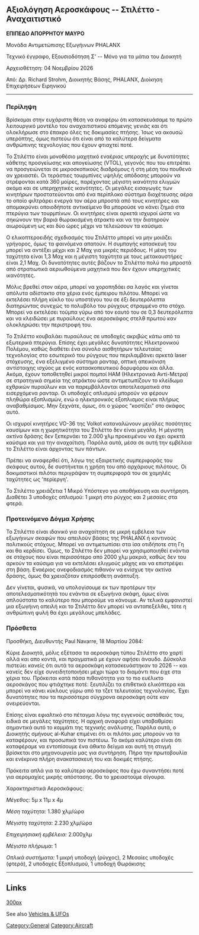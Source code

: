 ## Αξιολόγηση Αεροσκάφους -- Στιλέττο - Αναχαιτιστικό

**ΕΠΙΠΕΔΟ ΑΠΟΡΡΗΤΟΥ ΜΑΥΡΟ**

Μονάδα Αντιμετώπισης Εξωγήινων PHALANX

Τεχνικό έγγραφο, Εξουσιοδότηση Σ' -- Μόνο για τα μάτια του Διοικητή

Αρχειοθέτηση: 04 Νοεμβρίου 2026

Από: Δρ. Richard Strohm, Διοικητής Βάσης, PHALANX, Διοίκηση Επιχειρήσεων
Ειρηνικού

------------------------------------------------------------------------

### Περίληψη

Βρίσκομαι στην ευχάριστη θέση να αναφέρω ότι κατασκευάσαμε το πρώτο
λειτουργικό μοντέλο του αναχαιτιστικού επόμενης γενιάς και ότι
ολοκλήρωσε στο έπακρο όλες τις δοκιμασίες πτήσης. Ίσως να ακουσώ
υπερόπτης, όμως πιστεύω ότι είναι από τα καλύτερα δείγματα ανθρώπινης
τεχνολογίας που έχουν φτιαχτεί ποτέ.

Το Στιλέττο είναι μονοθέσιο μαχητικό εναέριας υπεροχής με δυνατότητες
κάθετης προσγείωσης και απογείωσης (VTOL), γεγονός που του επιτρέπει να
προσγειώνεται σε μικροσκοπικούς διαδρόμους ή στη μέση του πουθενά αν
χρειαστέι. Οι τεράστιες τουρμπίνες υψηλής απόδοσης μπορούν να στρέφονται
κατά 360 μοίρες, παρέχοντας μέγιστη ικανότητα ελιγμών ακόμα και σε
υπερηχητικές ικανότητες. Οι μεγάλες εισαγωγές των κινητήρων
προστατεύονται από ένα περίπλοκο σύστημα διοχέτευσης αέρα το οποίο
φιλτράρει ενεργά τον αέρα μπροστά από τους κινητήρες και απομακρύνει
οποιοδήποτε αντικείμενο θα μπορούσε να κάνει ζημιά στα πτερύγια των
τουρμπίνων. Οι κινητήρες είναι αρκετά ισχυροί ώστε να σηκώνουν την βαριά
θωρακισμένη άτρακτο και να την διατηρούν αιωρούμενη ως και δύο ώρες
μέχρι να τελειώσουν τα καύσιμα.

Ο ελικοπτεροειδής σχεδιασμός του Στιλέττο μπορεί να μην μοιάζει
γρήγορος, όμως τα φαινόμενα απατούν. Η συμπαγής κατασκευή του μπορεί να
αντέξει μέχρι και 2 Μαχ για μικρές περιόδους. Η μέση του ταχύτητα είναι
1,3 Μαχ και η μέγιστη ταχύτητα με τους μετακαυστήρες είναι 2,1 Μαχ. Οι
δυνατότητες αυτές βάζουν το Στιλέττο πολύ πιο μπροστά από στρατιωτικά
αεριωθούμενα μαχητικά που δεν έχουν υπερηχιτικές ικανότητες.

Μόλις βρεθεί στον αέρα, μπορεί να χοροπηδάει σα λαγός και γίνεται
απόλυτα αδίστακτο στα χέρια ενός έμπειρου πιλότου. Μπορεί να εκτελέσει
πλήρη κύκλο του υποστέγου του σε έξι δευτερόλεπτα διατηρώντας συνεχώς το
πολυβόλο του ρύγχους στραμμένο στο στόχο. Μπορεί να εκτελέσει τούμπα
γύρω από τον εαυτό του σε 0,3 δευτερόλεπτα και να κλειδώσει με πυραύλους
ένα αεροσκάφος στελθ πρωτού καν ολοκληρώσει την περιστροφή του.

Το Στιλέττο κουβαλάει πυραύλους σε υποδοχές ακριβώς κάτω από τα
εξωτερικά πτερύγια. Επίσης έχει μεγάλες δυνατότητες Ηλεκτρονικού
Πολέμου, καθώς διαθέτει ένα σύνολο αισθητήρων τελευταίας τεχνολογίας στο
εσωτερικό του ρύγχους που περιλαμβάνει αρκετά laser στόχευσης, ένα
εξελιγμένο σύστημα ρανταρ, οπτική απεικόνιση αντίστοιχης ισχύος με ενός
κατασκοπευτικού δορυφόρου και άλλα. Ακόμα, έχουν τοποθετηθεί μικροί
πομποί ΗΑΜ (Ηλεκτρονικά Αντί-Μετρα) σε στρατηγικά σημεία της ατράκτου
ώστε αντιμετωπίζουν το κλείδωμα εχθρικών πυραύλων και να παρεμβάλλονται
αποτελεσματικά στα εισερχόμενα ρανταρ. Οι υποδοχές οπλισμού μπορούν να
φέρουν πληθώρα εξοπλισμών, ενώ ο ηλεκτρονικός εξοπλισμος είναι πλήρως
αναβαθμίσιμος. Μην ξεχνάτε, όμως, ότι ο χώρος "κοστίζει" στο σκάφος
αυτό.

Οι ισχυροί κινητήρες VO-36 της Volkot καταναλώνουν μεγάλες ποσότητες
καυσίμων και η χωρητικότητα του Στιλέττο δεν είναι μεγάλη. Η μέγιστη
ακτίνα δράσης δεν ξεπερνάει τα 2.000 χλμ προκειμένου να έχει αρκετά
καύσιμα και για την αναχαίτιση. Παρόλα αυτά, μέσα σε αυτή την εμβέλεια
το Στιλέττο είναι άρχοντας των πάντων.

Πρέπει να αναφερθεί ότι, λόγω της εξαιρετικής συμπεριφοράς του σκάφους
αυτού, δε συστήνεται η χρήση του από αρχάριους πιλότους. Οι δοκιμαστικοί
πιλότοι περιγράψαν τη συμπεριφορά του σε χαμηλές ταχύτητες ως
'περίεργη'.

Το Στιλέττο χρειάζετια 1 Μικρό Υπόστεγο για αποθήκευση και συντήρηση.
Διαθέτει 3 υποδοχές οπλισμού: 1 μικρή στο ρύγχος και 2 μεσαίες στα
φτερά.

### Προτεινόμενο Δόγμα Χρήσης

Το Στιλέττο είναι ιδανικό για αναχαίτηση σε μικρή εμβέλεια των εξωγήινων
σκαφών που απειλούν βάσεις της PHALANX ή κοντινούς πολιτικούς στόχους.
Μπορεί να αντιμετωπίσει στα ίσα οτιδήποτε στη Γη και θα κερδίσει. Όμως,
το Στιλέττο δεν μπορεί να χρησιμοποιηθεί ενάντια σε στόχους που είναι
περισσότερο από 2000 χλμ μακριά, καθώς δεν του αρκούν τα καύσιμα για να
εκτελέσει ελιγμούς μάχης και να επιστρέψει στη βάση. Εναέριος
ανεφοδιασμός πιθανόν να ενίσχυε την ακτίνα δράσης, όμως θα χρειαζόταν
επιπρόσθετη ανάπτυξη.

Δεν γίνεται, φυσικά, να υπολογίσουμε εκ των προτέρων την
αποτελεσματικότητά του ενάντια σε εξωγήινα σκάφη, όμως είναι απλούστατα
το καλύτερο που μπορούμε να κάνουμε. Αν τελικά εμφανιστεί μια εξωγήινη
απειλή και το Στιλέττο δεν μπορεί να ανταπεξέλθει, τότε η ανθρώπινη φυλή
θα έχει μεγάλους μπελάδες.

### Πρόσθετα

Προσθήκη, Διευθυντής Paul Navarre, 18 Μαρτίου 2084:

Κύριε Διοικητά, μόλις εξέτασα τα αεροσκάφη τύπου Στιλέττο στο χαρτί αλλά
και απο κοντά, και πραγματικά με έχουν αφήσει άναυδο. Δϋσκολα πιστεύει
κανείς ότι αυτά τα αεροσκάφη κατασκευάστηκαν το 2026 -- και κανείς δεν
είχε συνειδητοποιήσει μέχρι τώρα το διαμάντι που έιχε στα χέρια του.
Πρόκειται κατά πάσα πιθανότητα για το πιο ευέλικτο αεροσκάγος που
φτιάχτηκε ποτέ: ξευτιλίζει τα επιθετικά ελικόπτερα και μπορεί να κάνει
κύκλους γύρω από τα τζετ τελευταίας τεχνολογίας. Έχει δυνατότητες που τα
περισσότερα σύγχρονα αεροσκάφη ούτε καν ονειρεύονται.

Επίσης είναι εφιαλτικό στο πέταγμα λόγω της εγγενούς αστάθειάς του,
ειδικά σε μεγάλες ταχύτητες. Η αρχική αναφορά είχει υποβαθμίσει
σημαντικά αυτό το κομμάτι της τεχνικής ανάλυσης. Παρόλα αυτά, ο
Διοικητής σμήνους al-Kuhar επιμένει ότι οι πιλότοι μας μπορούν να τα
καταφέρουν, και προσωπικά τον πιστέυω. Το ακόμα καλύτερο είναι ότι
καταφέραμε να εντοπίσουμε ένα άθικτο δείγμα και αυτή τη στιγμή βρίσκεται
στο μηχανουργείο μας για συντήρηση. Πήρα την πρωτοβουλία και ενέκρινα
πλήρη ανακατασκευή του και δοκιμές πτήσης.

Πρόκειτα απλά για το καλύτερο αεροσκάφος που έχω συναντήσει ποτέ για
αερομαχίες μικρής απόστασης. Θα το χρειαστούμε σίγουρα.

Χαρακτηριστικά Αεροσκάφους:

*Μέγεθος:* 5μ x 11μ x 4μ

*Μέση ταχύτητα:* 1.380 χλμ/ώρα

*Μέγιστη ταχύτητα:* 2.230 χλμ/ώρα

*Επιχειρησιακή εμβέλεια:* 2.000χλμ

*Μέγιστο πλήρωμα:* 1

*Οπλικά συστήματα:* 1 μικρή υποδοχή (ρύγχος), 2 Μεσαίες υποδοχές
(φτερά), 2 υποδοχές Εξοπλισμού, 1 υποδοχή Θωράκισης

------------------------------------------------------------------------

## Links

[300px](image:Inter_stiletto.jpg "wikilink")

See also [Vehicles & UFOs](Vehicles_&_UFOs "wikilink")

[Category:General](Category:General "wikilink")
[Category:Aircraft](Category:Aircraft "wikilink")